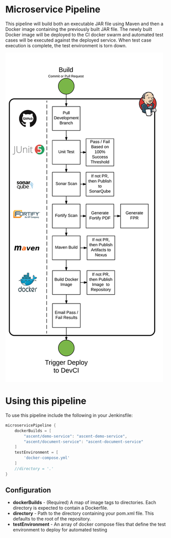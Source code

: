 # Microservice Pipeline
This pipeline will build both an executable JAR file using Maven and then a Docker image containing the previously built JAR file. The newly built Docker image
will be deployed to the CI docker swarm and automated test cases will be executed against the deployed service. When test case execution is complete, the test
environment is torn down.

![Build Process Flow](/docs/images/microservice.png)

# Using this pipeline
To use this pipeline include the following in your Jenkinsfile:
```groovy
microservicePipeline {
    dockerBuilds = [
        "ascent/demo-service": "ascent-demo-service",
        "ascent/document-service": "ascent-document-service"
    ]
    testEnvironment = [
        'docker-compose.yml'
    ]
    //directory = '.'
}
```

## Configuration
* __dockerBuilds__ - (Required) A map of image tags to directories. Each directory is expected to contain a Dockerfile.
* __directory__ - Path to the directory containing your pom.xml file. This defaults to the root of the repository.
* __testEnvironment__ - An array of docker compose files that define the test environment to deploy for automated testing